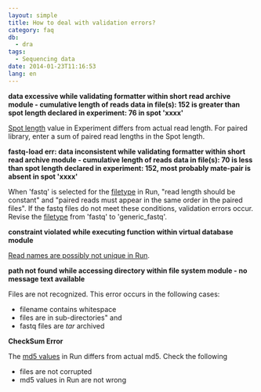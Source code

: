 ```yaml
---
layout: simple
title: How to deal with validation errors?
category: faq
db:
  - dra
tags: 
  - Sequencing data
date: 2014-01-23T11:16:53
lang: en
---
```


**data excessive while validating formatter within short read archive module - cumulative length of reads data in file(s): 152 is greater than spot length declared in experiment: 76 in spot 'xxxx'**

[Spot length](/dra/submission.html#Spot_Length) value in Experiment differs from actual read length. For paired library, enter a sum of paired read lengths in the Spot length.

**fastq-load err: data inconsistent while validating formatter within short read archive module - cumulative length of reads data in file(s): 70 is less than spot length declared in experiment: 152, most probably mate-pair is absent in spot 'xxxx'**

When 'fastq' is selected for the [filetype](/dra/submission.html#File_Type) in Run, "read length should be constant" and "paired reads must appear in the same order in the paired files". If the fastq files do not meet these conditions, validation errors occur. Revise the [filetype](/dra/submission.html#File_Type) from 'fastq' to 'generic\_fastq'.

**constraint violated while executing function within virtual database module**

[Read names are possibly not unique in Run](/faq/en/index-e.html#data-files-sra).

**path not found while accessing directory within file system module - no message text available**

Files are not recognized. This error occurs in the following cases:
- filename contains whitespace
- files are in sub-directories" and
- fastq files are *tar* archived

**CheckSum Error**

The [md5 values](/dra/submission.html#Supplement__MD5) in Run differs from actual md5. Check the following
- files are not corrupted 
- md5 values in Run are not wrong


